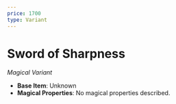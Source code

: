```yaml
---
price: 1700
type: Variant
---
```

# Sword of Sharpness

*Magical Variant*

- **Base Item**: Unknown
- **Magical Properties**: No magical properties described.


